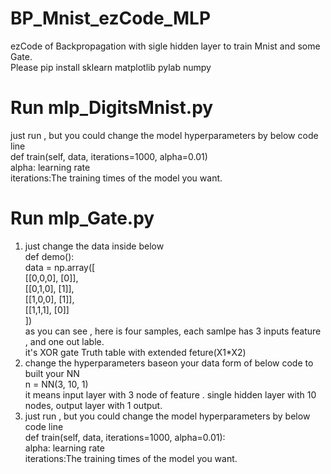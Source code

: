 # BP_Mnist_ezCode_MLP
ezCode of Backpropagation with sigle hidden layer to train Mnist and some Gate.  
Please pip install sklearn matplotlib pylab numpy 
# Run mlp_DigitsMnist.py  
just run , but you could change the model hyperparameters by below code line  
       def train(self, data, iterations=1000, alpha=0.01)  
alpha: learning rate  
iterations:The training times of the model you want.  
# Run mlp_Gate.py  
1. just change the data inside below  
def demo():  
      data = np.array([  
        [[0,0,0], [0]],  
        [[0,1,0], [1]],  
        [[1,0,0], [1]],  
        [[1,1,1], [0]]  
    ])    
as you can see , here is four samples, each samlpe has 3 inputs feature , and one out lable.  
it's XOR gate Truth table with extended feture(X1*X2)  
2. change the hyperparameters baseon your data form of below code to built your NN  
    n = NN(3, 10, 1)  
it means input layer with 3 node of feature . single hidden layer with 10 nodes, output layer with 1 output.  
3. just run , but you could change the model hyperparameters by below code line  
       def train(self, data, iterations=1000, alpha=0.01):  
alpha: learning rate  
iterations:The training times of the model you want.  
